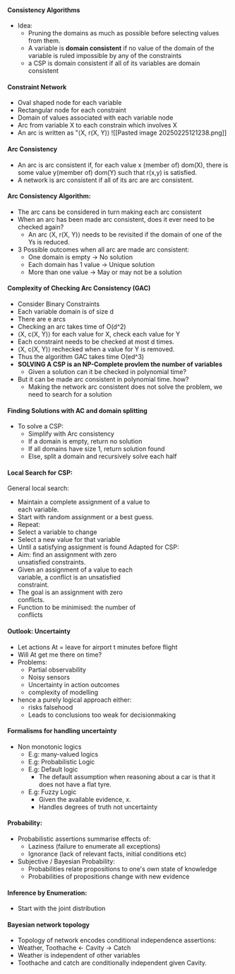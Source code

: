 #### Consistency Algorithms
- Idea:
	- Pruning the domains as much as possible before selecting values from them.
	- A variable is **domain consistent** if no value of the domain of the variable is ruled impossible by any of the constraints
	- a CSP is domain consistent if all of its variables are domain consistent

#### Constraint Network
- Oval shaped node for each variable
- Rectangular node for each constraint
- Domain of values associated with each variable node
- Arc from variable X to each constrain which involves X
- An arc is written as "⟨X, r(X, Y)⟩
![[Pasted image 20250225121238.png]]

#### Arc Consistency
- An arc is arc consistent if, for each value x (member of) dom(X), there is some value y(member of) dom(Y) such that r(x,y) is satisfied.
- A network is arc consistent if all of its arc are arc consistent.

#### Arc Consistency Algorithm:
- The arc cans be considered in turn making each arc consistent
- When an arc has been made arc consistent, does it ever need to be checked again?
	- An arc ⟨X, r(X, Y)⟩ needs to be revisited if the domain of one of the Ys is reduced.
- 3 Possible outcomes when all arc are made arc consistent:
	- One domain is empty -> No solution
	- Each domain has 1 value -> Unique solution
	- More than one value -> May or may not be a solution

#### Complexity of Checking Arc Consistency (GAC)
- Consider Binary Constraints
- Each variable domain is of size d
- There are e arcs
- Checking an arc takes time of O(d^2)
- ⟨X, c(X, Y)⟩ for each value for X, check each value for Y
- Each constraint needs to be checked at most d times.
- ⟨X, c(X, Y)⟩ rechecked when a value for Y is removed.
- Thus the algorithm GAC takes time O(ed^3)
- **SOLVING A CSP is an NP-Complete provlem the number of variables**
	- Given a solution can it be checked in polynomial time?
- But it can be made arc consistent in polynomial time. how?
	- Making the network arc consistent does not solve the problem, we need to search for a solution

#### Finding Solutions with AC and domain splitting
- To solve a CSP:
	- Simplify with Arc consistency
	- If a domain is empty, return no solution
	- If all domains have size 1, return solution found
	- Else, split a domain and recursively solve each half

#### Local Search for CSP:
General local search:
- Maintain a complete assignment of a value to  
	each variable.  
-  Start with random assignment or a best guess.  
- Repeat:  
- Select a variable to change  
-  Select a new value for that variable  
-  Until a satisfying assignment is found
Adapted for CSP:
- Aim: find an assignment with zero  
unsatisfied constraints.  
- Given an assignment of a value to each  
variable, a conflict is an unsatisfied  
constraint.  
- The goal is an assignment with zero  
conflicts.  
- Function to be minimised: the number of  
conflicts

#### Outlook: Uncertainty
- Let actions At = leave for airport t minutes before flight
- Will At get me there on time?
- Problems:
	- Partial observability
	- Noisy sensors
	- Uncertainty in action outcomes
	- complexity of modelling
- hence a purely logical approach either:
	- risks falsehood
	- Leads to conclusions too weak for decisionmaking

#### Formalisms for handling uncertainty
- Non monotonic logics
	- E.g: many-valued logics
	- E.g: Probabilistic Logic
	- E.g: Default logic
		- The default assumption when reasoning about a car is that it does not have a flat tyre.
	- E.g: Fuzzy Logic
		- Given the available evidence, x.
		- Handles degrees of truth not uncertainty

#### Probability:
- Probabilistic assertions summarise effects of:
	- Laziness (failure to enumerate all exceptions)
	- Ignorance (lack of relevant facts, initial conditions etc)
- Subjective / Bayesian Probability:
	- Probabilities relate propositions to one's own state of knowledge
	- Probabilities of propositions change with new evidence

#### Inference by Enumeration:
- Start with the joint distribution

#### Bayesian network topology
- Topology of network encodes conditional independence assertions:
- Weather, Toothache <- Cavity -> Catch
- Weather is independent of other variables
- Toothache and catch are conditionally independent given Cavity.
